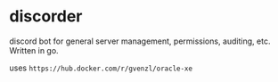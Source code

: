 # discorder

discord bot for general server management, permissions, auditing, etc. Written in go.

uses `https://hub.docker.com/r/gvenzl/oracle-xe`
